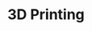 ---
title: "3D Printing"
excerpt: "<img src='/images/research/epr.png' alt=''>"
collection: resources
order_number: 4000
---